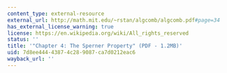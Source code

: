 ```yaml
---
content_type: external-resource
external_url: http://math.mit.edu/~rstan/algcomb/algcomb.pdf#page=34
has_external_license_warning: true
license: https://en.wikipedia.org/wiki/All_rights_reserved
status: ''
title: '"Chapter 4: The Sperner Property" (PDF - 1.2MB)'
uid: 7d8ee444-4387-4c28-9087-ca7d0212eac6
wayback_url: ''
---
```

